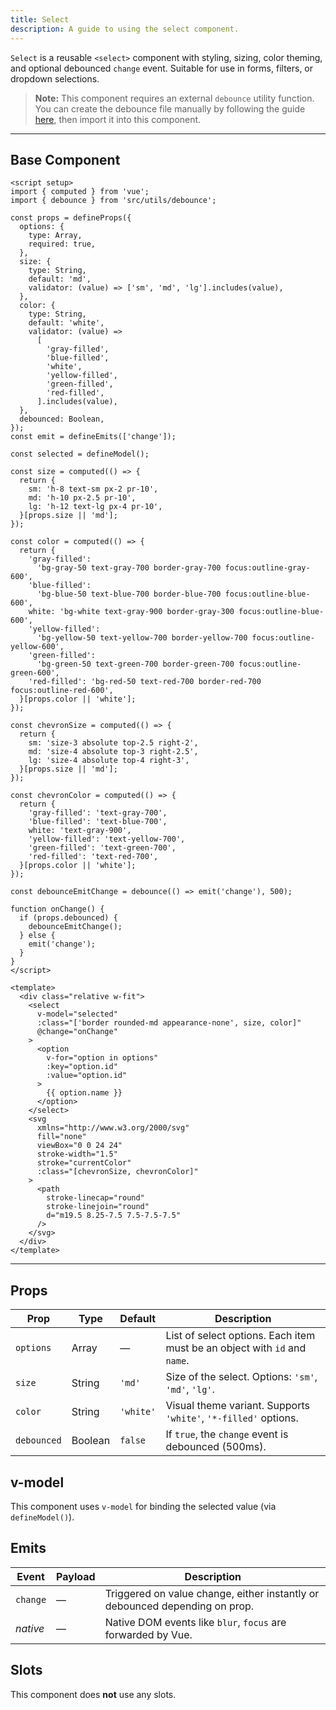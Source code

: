 ```yaml
---
title: Select  
description: A guide to using the select component.
---
```


`Select` is a reusable `<select>` component with styling, sizing, color theming, and optional debounced `change` event. Suitable for use in forms, filters, or dropdown selections.

> **Note:** This component requires an external `debounce` utility function.
> You can create the debounce file manually by following the guide [here](/utility/debounce), then import it into this component.

---

## Base Component

```vue
<script setup>
import { computed } from 'vue';
import { debounce } from 'src/utils/debounce';

const props = defineProps({
  options: {
    type: Array,
    required: true,
  },
  size: {
    type: String,
    default: 'md',
    validator: (value) => ['sm', 'md', 'lg'].includes(value),
  },
  color: {
    type: String,
    default: 'white',
    validator: (value) =>
      [
        'gray-filled',
        'blue-filled',
        'white',
        'yellow-filled',
        'green-filled',
        'red-filled',
      ].includes(value),
  },
  debounced: Boolean,
});
const emit = defineEmits(['change']);

const selected = defineModel();

const size = computed(() => {
  return {
    sm: 'h-8 text-sm px-2 pr-10',
    md: 'h-10 px-2.5 pr-10',
    lg: 'h-12 text-lg px-4 pr-10',
  }[props.size || 'md'];
});

const color = computed(() => {
  return {
    'gray-filled':
      'bg-gray-50 text-gray-700 border-gray-700 focus:outline-gray-600',
    'blue-filled':
      'bg-blue-50 text-blue-700 border-blue-700 focus:outline-blue-600',
    white: 'bg-white text-gray-900 border-gray-300 focus:outline-blue-600',
    'yellow-filled':
      'bg-yellow-50 text-yellow-700 border-yellow-700 focus:outline-yellow-600',
    'green-filled':
      'bg-green-50 text-green-700 border-green-700 focus:outline-green-600',
    'red-filled': 'bg-red-50 text-red-700 border-red-700 focus:outline-red-600',
  }[props.color || 'white'];
});

const chevronSize = computed(() => {
  return {
    sm: 'size-3 absolute top-2.5 right-2',
    md: 'size-4 absolute top-3 right-2.5',
    lg: 'size-4 absolute top-4 right-3',
  }[props.size || 'md'];
});

const chevronColor = computed(() => {
  return {
    'gray-filled': 'text-gray-700',
    'blue-filled': 'text-blue-700',
    white: 'text-gray-900',
    'yellow-filled': 'text-yellow-700',
    'green-filled': 'text-green-700',
    'red-filled': 'text-red-700',
  }[props.color || 'white'];
});

const debounceEmitChange = debounce(() => emit('change'), 500);

function onChange() {
  if (props.debounced) {
    debounceEmitChange();
  } else {
    emit('change');
  }
}
</script>

<template>
  <div class="relative w-fit">
    <select
      v-model="selected"
      :class="['border rounded-md appearance-none', size, color]"
      @change="onChange"
    >
      <option
        v-for="option in options"
        :key="option.id"
        :value="option.id"
      >
        {{ option.name }}
      </option>
    </select>
    <svg
      xmlns="http://www.w3.org/2000/svg"
      fill="none"
      viewBox="0 0 24 24"
      stroke-width="1.5"
      stroke="currentColor"
      :class="[chevronSize, chevronColor]"
    >
      <path
        stroke-linecap="round"
        stroke-linejoin="round"
        d="m19.5 8.25-7.5 7.5-7.5-7.5"
      />
    </svg>
  </div>
</template>
```

---

## Props

| Prop        | Type    | Default   | Description                                                               |
| ----------- | ------- | --------- | ------------------------------------------------------------------------- |
| `options`   | Array   | —         | List of select options. Each item must be an object with `id` and `name`. |
| `size`      | String  | `'md'`    | Size of the select. Options: `'sm'`, `'md'`, `'lg'`.                      |
| `color`     | String  | `'white'` | Visual theme variant. Supports `'white'`, `'*-filled'` options.           |
| `debounced` | Boolean | `false`   | If `true`, the `change` event is debounced (500ms).                       |

## v-model

This component uses `v-model` for binding the selected value (via `defineModel()`).

## Emits

| Event    | Payload | Description                                                                 |
| -------- | ------- | --------------------------------------------------------------------------- |
| `change` | —       | Triggered on value change, either instantly or debounced depending on prop. |
| *native* | —       | Native DOM events like `blur`, `focus` are forwarded by Vue.                |

## Slots

This component does **not** use any slots.
